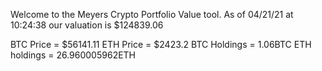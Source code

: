 Welcome to the Meyers Crypto Portfolio Value tool. 
As of 04/21/21 at 10:24:38 our valuation is $124839.06 

BTC Price = $56141.11
 ETH Price = $2423.2
BTC Holdings = 1.06BTC
 ETH holdings = 26.960005962ETH 
